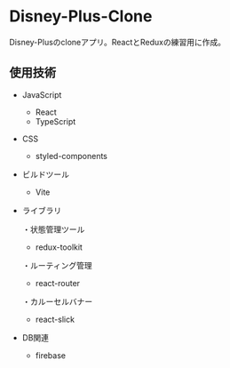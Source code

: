# Disney-Plus-Clone
Disney-Plusのcloneアプリ。ReactとReduxの練習用に作成。

## 使用技術
- JavaScript
  - React
  - TypeScript
- CSS
  - styled-components
  
- ビルドツール
  - Vite
  
- ライブラリ

  ・状態管理ツール
    - redux-toolkit
    
  ・ルーティング管理
    - react-router
    
  ・カルーセルバナー
    - react-slick

- DB関連
  - firebase
